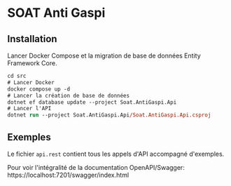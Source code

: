 # SOAT Anti Gaspi

## Installation

Lancer Docker Compose et la migration de base de données Entity Framework Core.

```ps
cd src
# Lancer Docker
docker compose up -d
# Lancer la création de base de données
dotnet ef database update --project Soat.AntiGaspi.Api
# Lancer l'API
dotnet run --project Soat.AntiGaspi.Api/Soat.AntiGaspi.Api.csproj
```

## Exemples
Le fichier `api.rest` contient tous les appels d'API accompagné d'exemples.

Pour voir l'intégralité de la documentation OpenAPI/Swagger:
https://localhost:7201/swagger/index.html

